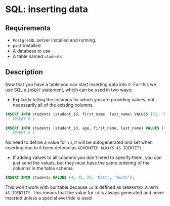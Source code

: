 # SQL: inserting data

## Requirements

- `PostgreSQL` server installed and running.
- `psql` installed
- A database to use
- A table named `students`

## Description

Now that you have a table you can start inserting data into it. For this we use SQL's `INSERT` statement, which can be used in two ways:

- Explicitly telling the columns for which you are providing values, not necessarily all of the existing columns.
```sql
INSERT INTO students (student_id, first_name, last_name) VALUES (33, 'Rory', 'Williams');
-- INSERT 0 1

INSERT INTO students (student_id, age, first_name, last_name) VALUES (42, 25, 'Amy', 'Pond');
-- INSERT 0 1
```

No need to define a value for `id`, it will be autogenerated and set when inserting due to it been defined as `GENERATED ALWAYS AS IDENTITY`.

- If adding values to all columns you don't need to specify them, you can just send the values, but they must have the same ordering of the columns in the table schema.
```sql
INSERT INTO students VALUES (4, 42, 25, 'Matt', 'Smith');
```

This won't work with our table because `id` is defined as `GENERATED ALWAYS AS IDENTITY`. This means that the value for `id` is always generated and never inserted unless a special override is used
